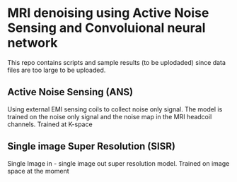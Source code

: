 # MRI denoising using Active Noise Sensing and Convoluional neural network
This repo contains scripts and sample results (to be uplodaded) since data files are too large to be uploaded.
## Active Noise Sensing (ANS)
Using external EMI sensing coils to collect noise only signal. The model is trained on the noise only signal and the noise map in the MRI headcoil channels. Trained at K-space
## Single image Super Resolution (SISR)
Single Image in - single image out super resolution model. Trained on image space at the moment
